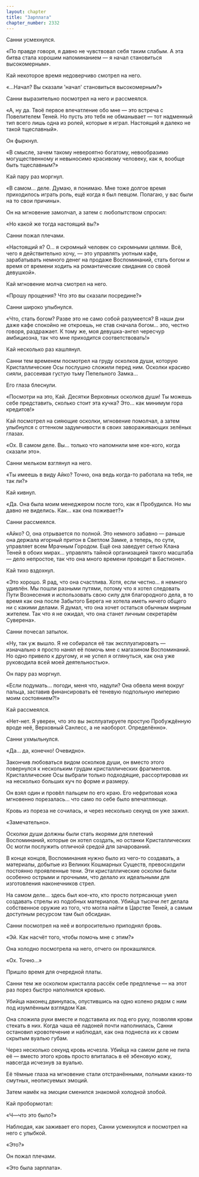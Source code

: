 ```yaml
---
layout: chapter
title: "Зарплата"
chapter_number: 2332
---
```




Санни усмехнулся.

«По правде говоря, я давно не чувствовал себя таким слабым. А эта битва стала хорошим напоминанием — я начал становиться высокомерным».

Кай некоторое время недоверчиво смотрел на него.

«…Начал? Вы сказали 'начал' становиться высокомерным?»

Санни выразительно посмотрел на него и рассмеялся.

«А, ну да. Твоё первое впечатление обо мне — это встреча с Повелителем Теней. Но пусть это тебя не обманывает — тот надменный тип всего лишь одна из ролей, которые я играл. Настоящий я далеко не такой тщеславный».

Он фыркнул.

«В смысле, зачем такому невероятно богатому, невообразимо могущественному и невыносимо красивому человеку, как я, вообще быть тщеславным?»

Кай пару раз моргнул.

«В самом... деле. Думаю, я понимаю. Мне тоже долгое время приходилось играть роль, ещё когда я был певцом. Полагаю, у вас были на то свои причины».

Он на мгновение замолчал, а затем с любопытством спросил:

«Но какой же тогда настоящий вы?»

Санни пожал плечами.

«Настоящий я? О… я скромный человек со скромными целями. Всё, чего я действительно хочу, — это управлять уютным кафе, зарабатывать немного денег на продаже Воспоминаний, стать богом и время от времени ходить на романтические свидания со своей девушкой».

Кай мгновение молча смотрел на него.

«Прошу прощения? Что это вы сказали посредине?»

Санни широко улыбнулся.

«Что, стать богом? Разве это не само собой разумеется? В наши дни даже кафе спокойно не откроешь, не став сначала богом… это, честно говоря, раздражает. К тому же, моя девушка-ангел чересчур амбициозна, так что мне приходится соответствовать!»

Кай несколько раз кашлянул.

Санни тем временем посмотрел на груду осколков души, которую Кристаллические Осы послушно сложили перед ним. Осколки красиво сияли, рассеивая густую тьму Пепельного Замка…

Его глаза блеснули.

«Посмотри на это, Кай. Десятки Верховных осколков души! Ты можешь себе представить, сколько стоит эта кучка? Это… как минимум гора кредитов!»

Кай посмотрел на сияющие осколки, мгновение помолчал, а затем улыбнулся с оттенком задумчивости в своих завораживающих зелёных глазах.

«Ох. В самом деле. Вы… только что напомнили мне кое-кого, когда сказали это».

Санни мельком взглянул на него.

«Ты имеешь в виду Айко? Точно, она ведь когда-то работала на тебя, не так ли?»

Кай кивнул.

«Да. Она была моим менеджером после того, как я Пробудился. Но мы давно не виделись. Как… как она поживает?»

Санни рассмеялся.

«Айко? О, она отрывается по полной. Это немного забавно — раньше она держала игорный притон в Светлом Замке, а теперь, по сути, управляет всем Мрачным Городом. Ещё она заведует сетью Клана Теней в обоих мирах… управлять тайной организацией такого масштаба — дело непростое, так что она много времени проводит в Бастионе».

Кай тихо вздохнул.

«Это хорошо. Я рад, что она счастлива. Хотя, если честно… я немного удивлён. Мы пошли разными путями, потому что я хотел следовать Пути Вознесения и использовать свою силу для благородного дела, в то время как она после Забытого Берега не хотела иметь ничего общего ни с какими делами. Я думал, что она хочет остаться обычным мирным жителем. Так что я не ожидал, что она станет личным секретарём Суверена».

Санни почесал затылок.

«Ну, так уж вышло. Я не собирался её так эксплуатировать — изначально я просто нанял её помочь мне с магазином Воспоминаний. Но одно привело к другому, и не успел я оглянуться, как она уже руководила всей моей деятельностью».

Он пару раз моргнул.

«Если подумать… погоди, меня что, надули? Она обвела меня вокруг пальца, заставив финансировать её теневую подпольную империю моим состоянием?!»

Кай рассмеялся.

«Нет-нет. Я уверен, что это вы эксплуатируете простую Пробуждённую вроде неё, Верховный Санлесс, а не наоборот. Определённо».

Санни ухмыльнулся.

«Да… да, конечно! Очевидно».

Закончив любоваться видом осколков души, он вместо этого повернулся к нескольким грудам кристаллических фрагментов. Кристаллические Осы выбрали только подходящие, рассортировав их на несколько больших куч по форме и размеру.

Он взял один и провёл пальцем по его краю. Его нефритовая кожа мгновенно порезалась… что само по себе было впечатляюще.

Кровь из пореза не сочилась, и через несколько секунд он уже зажил.

«Замечательно».

Осколки души должны были стать якорями для плетений Воспоминаний, которые он хотел создать, но останки Кристаллических Ос могли послужить отличной средой для зачарований.

В конце концов, Воспоминания нужно было из чего-то создавать, а материалы, добытые из Великих Кошмарных Существ, превосходили постоянно проявленные тени. Эти кристаллические осколки были особенно острыми и прочными, что делало их идеальными для изготовления наконечников стрел.

На самом деле… здесь был кое-кто, кто просто потрясающе умел создавать стрелы из подобных материалов. Убийца тысячи лет делала собственное оружие из того, что могла найти в Царстве Теней, а самым доступным ресурсом там был обсидиан.

Санни посмотрел на неё и вопросительно приподнял бровь.

«Эй. Как насчёт того, чтобы помочь мне с этим?»

Она холодно посмотрела на него, отчего он прокашлялся.

«Ох. Точно…»

Пришло время для очередной платы.

Санни тем же осколком кристалла рассёк себе предплечье — на этот раз порез быстро наполнился кровью.

Убийца наконец двинулась, опустившись на одно колено рядом с ним под изумлённым взглядом Кая.

Она сложила руки вместе и подставила их под его руку, позволяя крови стекать в них. Когда чаша её ладоней почти наполнилась, Санни остановил кровотечение и наблюдал, как она поднесла их к своим скрытым вуалью губам.

Через несколько секунд кровь исчезла. Убийца на самом деле не пила её — вместо этого кровь просто впиталась в её эбеновую кожу, навсегда исчезнув за вуалью.

Её тёмные глаза на мгновение стали отстранёнными, полными каких-то смутных, неописуемых эмоций.

Затем намёк на эмоции сменился знакомой холодной злобой.

Кай пробормотал:

«Ч—что это было?»

Наблюдая, как заживает его порез, Санни усмехнулся и посмотрел на него с улыбкой.

«Это?»

Он пожал плечами.

«Это была зарплата».

